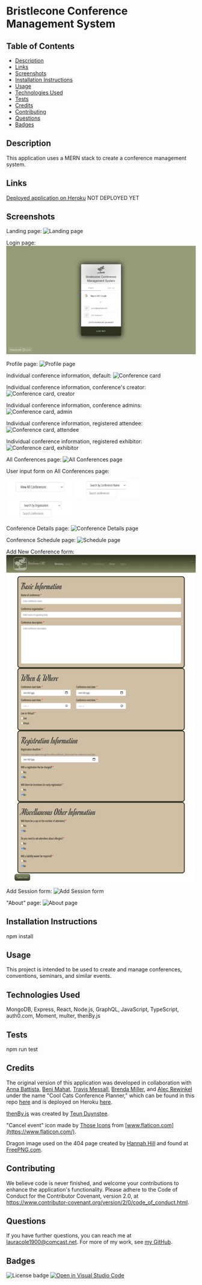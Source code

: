 # Bristlecone Conference Management System

## Table of Contents

* [Description](#description)
* [Links](#links)
* [Screenshots](#screenshots)
* [Installation Instructions](#installation-instructions)
* [Usage](#usage)
* [Technologies Used](#technologies-used)
* [Tests](#tests)
* [Credits](#credits)
* [Contributing](#contributing)
* [Questions](#questions)
* [Badges](#badges)

## Description

This application uses a MERN stack to create a conference management system.

## Links

[Deployed application on Heroku](https://#) NOT DEPLOYED YET

## Screenshots

Landing page:
![Landing page](assets/bcms-landing-page-screenshot.png)

Login page:
![Login page](assets/bcms-login-screenshot.png)

Profile page:
![Profile page](assets/bcms-profile-page-screenshot.png)

Individual conference information, default:
![Conference card](assets/bcms-conference-card-default-screenshot.png)

Individual conference information, conference's creator:
![Conference card, creator](assets/bcms-conference-card-creator-screenshot.png)

Individual conference information, conference admins:
![Conference card, admin](assets/bcms-conference-card-admin-screenshot.png)

Individual conference information, registered attendee:
![Conference card, attendee](assets/bcms-conference-card-attendee-screenshot.png)

Individual conference information, registered exhibitor:
![Conference card, exhibitor](assets/bcms-conference-card-exhibitor-screenshot.png)

All Conferences page:
![All Conferences page](assets/bcms-all-conf-screenshot.png)

User input form on All Conferences page:

<img src="assets/bcms-conf-user-input-default-screenshot.png" alt="Default: View All" width="175px"> <img src="assets/bcms-conf-user-input-conf-name-screenshot.png" alt="Search by Conference Name" width="175px"> <img src="assets/bcms-conf-user-input-conf-org-screenshot.png" alt="Search by Conference Organization" width="175px">

Conference Details page:
![Conference Details page](assets/bcms-conf-details-screenshot.png)

Conference Schedule page:
![Schedule page](assets/bcms-schedule-screenshot.png)

Add New Conference form:
![Add New Conference form](assets/bcms-new-conf-form-screenshot.png)

Add Session form:
![Add Session form](assets/bcms-add-session-screenshot.png)

"About" page:
![About page](assets/bcms-about-screenshot.png)

## Installation Instructions

npm install

## Usage

This project is intended to be used to create and manage conferences, conventions, seminars, and similar events.

## Technologies Used

MongoDB, Express, React, Node.js, GraphQL, JavaScript, TypeScript, auth0.com, Moment, multer, thenBy.js

## Tests

npm run test

## Credits

The original version of this application was developed in collaboration with [Anna Battista](https://github.com/abattista24), [Beni Mahat](https://github.com/benimahat1291), [Travis Messall](https://github.com/tmessall), [Brenda Miller](https://github.com/millerbee), and [Alec Rewinkel](https://github.com/arewinkl) under the name "Cool Cats Conference Planner," which can be found in this repo [here](https://github.com/LauraCole1900/conferencePlanner) and is deployed on Heroku [here](https://conference-planner.herokuapp.com/).

[thenBy.js](https://github.com/Teun/thenBy.js) was created by [Teun Duynstee](https://github.com/Teun).

"Cancel event" icon made by [Those Icons](https://www.flaticon.com/authors/those-icons) from [www.flaticon.com](https://www.flaticon.com/).

Dragon image used on the 404 page created by [Hannah Hill](https://freepngimg.com/author/hannahhil-5479) and found at [FreePNG.com](https://freepngimg.com/png/2678-tattoo-dragon-png-image).

## Contributing

We believe code is never finished, and welcome your contributions to enhance the application's functionality. Please adhere to the Code of Conduct for the Contributor Covenant, version 2.0, at https://www.contributor-covenant.org/version/2/0/code_of_conduct.html.

## Questions

If you have further questions, you can reach me at lauracole1900@comcast.net. For more of my work, see [my GitHub](https://github.com/LauraCole1900).

## Badges

![License badge](https://img.shields.io/badge/license-MIT-brightgreen) [![Open in Visual Studio Code](https://open.vscode.dev/badges/open-in-vscode.svg)](https://open.vscode.dev/LauraCole1900/bcms)